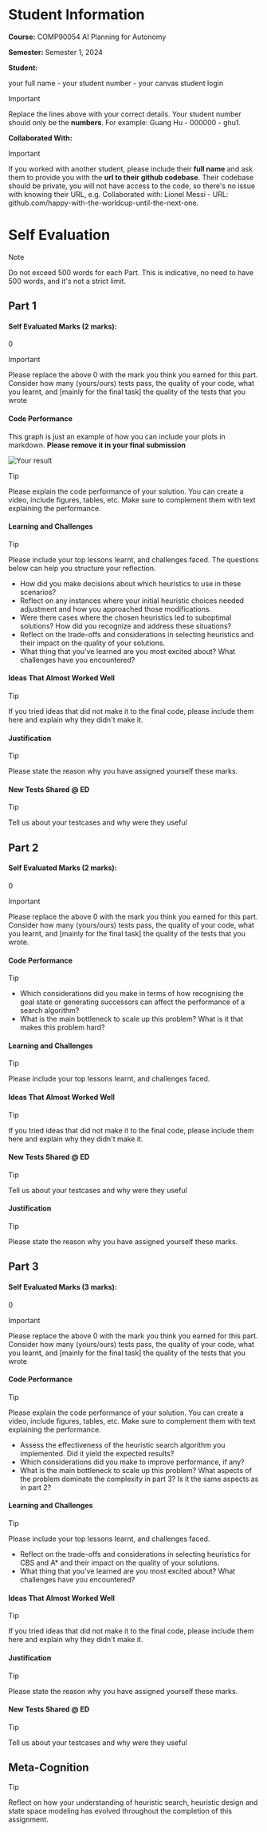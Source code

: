 # Student Information

**Course:** COMP90054 AI Planning for Autonomy

**Semester:** Semester 1, 2024

**Student:**

your full name - your student number - your canvas student login

> [!IMPORTANT]
> Replace the lines above with your correct details. Your student number should only be the **numbers**. For example:
> Guang Hu - 000000 - ghu1.

**Collaborated With:**

> [!IMPORTANT]
> If you worked with another student, please include their **full name** and ask them to provide you with the **url to
their github codebase**. Their codebase should be private, you will not have access to the code, so there's no issue
> with knowing their URL, e.g. Collaborated with: Lionel Messi - URL: github.com/happy-with-the-worldcup-until-the-next-one.

# Self Evaluation

> [!NOTE]
> Do not exceed 500 words for each Part. This is indicative, no need to have 500 words, and it's not a strict limit.

## Part 1

#### Self Evaluated Marks (2 marks):

0

> [!IMPORTANT]
> Please replace the above 0 with the mark you think you earned for this part. Consider how many (yours/ours) tests
> pass, the quality of your code, what you learnt, and [mainly for the final task] the quality of the tests that you
> wrote

#### Code Performance

This graph is just an example of how you can include your plots in markdown. **Please remove it in your final submission**

![Your result](img/scientific_paper_graph_quality.png)
> [!TIP]
> Please explain the code performance of your solution. You can create a video, include figures, tables, etc. Make sure
> to complement them with text explaining the performance. 

#### Learning and Challenges
> [!TIP]
> Please include your top lessons learnt, and challenges faced. The questions below can help you structure your reflection.
> - How did you make decisions about which heuristics to use in these scenarios?
> - Reflect on any instances where your initial heuristic choices needed adjustment and how you approached those modifications.
> - Were there cases where the chosen heuristics led to suboptimal solutions? How did you recognize and address these situations?
> - Reflect on the trade-offs and considerations in selecting heuristics and their impact on the quality of your solutions.
> - What thing that you've learned are you most excited about? What challenges have you encountered?


#### Ideas That Almost Worked Well
> [!TIP]
> If you tried ideas that did not make it to the final code, please include them here and explain why they didn't make it.

#### Justification
> [!TIP]
> Please state the reason why you have assigned yourself these marks.

#### New Tests Shared @ ED
> [!TIP]
> Tell us about your testcases and why were they useful

## Part 2

#### Self Evaluated Marks (2 marks):

0

> [!IMPORTANT]
> Please replace the above 0 with the mark you think you earned for this part. Consider how many (yours/ours) tests pass, the quality of your code, what you learnt, and [mainly for the final task] the quality of the tests that you wrote.

#### Code Performance
> [!TIP]
> - Which considerations did you make in terms of how recognising the goal state or generating successors can affect the performance of a search algorithm?
> - What is the main bottleneck to scale up this problem? What is it that makes this problem hard?



#### Learning and Challenges
> [!TIP]
> Please include your top lessons learnt, and challenges faced.

#### Ideas That Almost Worked Well
> [!TIP]
> If you tried ideas that did not make it to the final code, please include them here and explain why they didn't make
> it.

#### New Tests Shared @ ED
> [!TIP]
> Tell us about your testcases and why were they useful

#### Justification
> [!TIP]
> Please state the reason why you have assigned yourself these marks.

## Part 3

#### Self Evaluated Marks (3 marks):

0

> [!IMPORTANT]
> Please replace the above 0 with the mark you think you earned for this part. Consider how many (yours/ours) tests pass, the quality of your code, what you learnt, and [mainly for the final task] the quality of the tests that you wrote

#### Code Performance
> [!TIP]
> Please explain the code performance of your solution. You can create a video, include figures, tables, etc. Make sure to complement them with text explaining the performance.
> - Assess the effectiveness of the heuristic search algorithm you implemented. Did it yield the expected results?
> - Which considerations did you make to improve performance, if any?
> - What is the main bottleneck to scale up this problem? What aspects of the problem dominate the complexity in part 3? Is it the same aspects as in part 2?


#### Learning and Challenges
> [!TIP]
> Please include your top lessons learnt, and challenges faced.
> - Reflect on the trade-offs and considerations in selecting heuristics for CBS and A* and their impact on the quality of your solutions.
> - What thing that you've learned are you most excited about? What challenges have you encountered?

#### Ideas That Almost Worked Well

> [!TIP]
> If you tried ideas that did not make it to the final code, please include them here and explain why they didn't make it.

#### Justification
> [!TIP]
> Please state the reason why you have assigned yourself these marks.

#### New Tests Shared @ ED
> [!TIP]
> Tell us about your testcases and why were they useful

## Meta-Cognition
> [!TIP]
> Reflect on how your understanding of heuristic search, heuristic design and state space modeling has evolved throughout the completion of this assignment.
